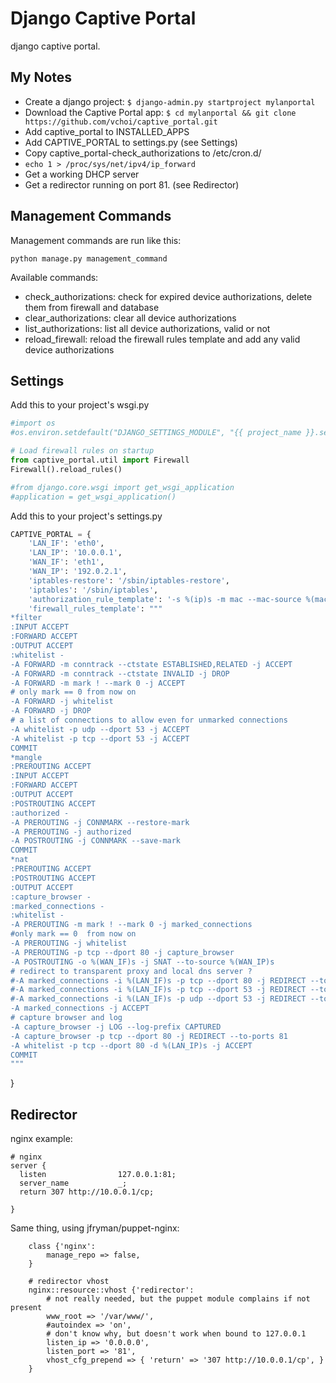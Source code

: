Django Captive Portal
==============

django captive portal.


My Notes
--------
* Create a django project: ```$ django-admin.py startproject mylanportal```
* Download the Captive Portal app: ```$ cd mylanportal && git clone https://github.com/vchoi/captive_portal.git```
* Add captive_portal to INSTALLED_APPS
* Add CAPTIVE_PORTAL to settings.py (see Settings)
* Copy captive_portal-check_authorizations to /etc/cron.d/
* ```echo 1 > /proc/sys/net/ipv4/ip_forward```
* Get a working DHCP server
* Get a redirector running on port 81. (see Redirector)


Management Commands
-------------------

Management commands are run like this:
```
python manage.py management_command
```

Available commands:
* check_authorizations: check for expired device authorizations, delete them from firewall and database
* clear_authorizations: clear all device authorizations
* list_authorizations: list all device authorizations, valid or not
* reload_firewall: reload the firewall rules template and add any valid device authorizations

Settings
--------

Add this to your project's wsgi.py
```python
#import os
#os.environ.setdefault("DJANGO_SETTINGS_MODULE", "{{ project_name }}.settings")

# Load firewall rules on startup
from captive_portal.util import Firewall
Firewall().reload_rules()

#from django.core.wsgi import get_wsgi_application
#application = get_wsgi_application()
```

Add this to your project's settings.py

```python
CAPTIVE_PORTAL = {
    'LAN_IF': 'eth0',
    'LAN_IP': '10.0.0.1',
    'WAN_IF': 'eth1',
    'WAN_IP': '192.0.2.1',
    'iptables-restore': '/sbin/iptables-restore',
    'iptables': '/sbin/iptables',
    'authorization_rule_template': '-s %(ip)s -m mac --mac-source %(mac)s -j MARK --set-mark 1',
    'firewall_rules_template': """
*filter
:INPUT ACCEPT 
:FORWARD ACCEPT 
:OUTPUT ACCEPT 
:whitelist - 
-A FORWARD -m conntrack --ctstate ESTABLISHED,RELATED -j ACCEPT
-A FORWARD -m conntrack --ctstate INVALID -j DROP
-A FORWARD -m mark ! --mark 0 -j ACCEPT
# only mark == 0 from now on
-A FORWARD -j whitelist 
-A FORWARD -j DROP
# a list of connections to allow even for unmarked connections
-A whitelist -p udp --dport 53 -j ACCEPT
-A whitelist -p tcp --dport 53 -j ACCEPT
COMMIT
*mangle
:PREROUTING ACCEPT 
:INPUT ACCEPT 
:FORWARD ACCEPT 
:OUTPUT ACCEPT 
:POSTROUTING ACCEPT 
:authorized - 
-A PREROUTING -j CONNMARK --restore-mark
-A PREROUTING -j authorized
-A POSTROUTING -j CONNMARK --save-mark
COMMIT
*nat
:PREROUTING ACCEPT 
:POSTROUTING ACCEPT 
:OUTPUT ACCEPT
:capture_browser -
:marked_connections -
:whitelist -
-A PREROUTING -m mark ! --mark 0 -j marked_connections
#only mark == 0  from now on
-A PREROUTING -j whitelist
-A PREROUTING -p tcp --dport 80 -j capture_browser
-A POSTROUTING -o %(WAN_IF)s -j SNAT --to-source %(WAN_IP)s
# redirect to transparent proxy and local dns server ?
#-A marked_connections -i %(LAN_IF)s -p tcp --dport 80 -j REDIRECT --to-ports 3129
#-A marked_connections -i %(LAN_IF)s -p tcp --dport 53 -j REDIRECT --to-ports 53
#-A marked_connections -i %(LAN_IF)s -p udp --dport 53 -j REDIRECT --to-ports 53
-A marked_connections -j ACCEPT
# capture browser and log
-A capture_browser -j LOG --log-prefix CAPTURED
-A capture_browser -p tcp --dport 80 -j REDIRECT --to-ports 81
-A whitelist -p tcp --dport 80 -d %(LAN_IP)s -j ACCEPT
COMMIT
"""
``` 
}

Redirector
----------
nginx example:

```
# nginx  
server {
  listen                127.0.0.1:81;
  server_name           _;
  return 307 http://10.0.0.1/cp;
    
}
```

Same thing, using jfryman/puppet-nginx:
```puppet
    class {'nginx':
        manage_repo => false,
    }

    # redirector vhost
    nginx::resource::vhost {'redirector':
        # not really needed, but the puppet module complains if not present
        www_root => '/var/www/',
        #autoindex => 'on',
        # don't know why, but doesn't work when bound to 127.0.0.1
        listen_ip => '0.0.0.0',
        listen_port => '81',
        vhost_cfg_prepend => { 'return' => '307 http://10.0.0.1/cp', }
    }
```
